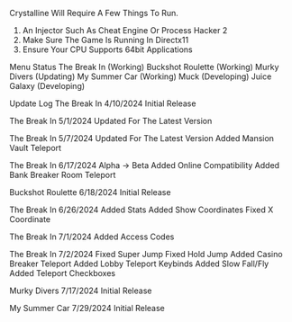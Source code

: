 Crystalline Will Require A Few Things To Run.
1. An Injector Such As Cheat Engine Or Process Hacker 2
2. Make Sure The Game Is Running In Directx11
3. Ensure Your CPU Supports 64bit Applications

Menu Status
  The Break In (Working)
  Buckshot Roulette (Working)
  Murky Divers (Updating)
  My Summer Car (Working)
  Muck (Developing)
  Juice Galaxy (Developing)

Update Log
  The Break In
    4/10/2024
    Initial Release

  The Break In
    5/1/2024
    Updated For The Latest Version

  The Break In
    5/7/2024
    Updated For The Latest Version
    Added Mansion Vault Teleport

  The Break In
    6/17/2024
    Alpha -> Beta
		Added Online Compatibility
		Added Bank Breaker Room Teleport

  Buckshot Roulette
    6/18/2024
    Initial Release

  The Break In
    6/26/2024
		Added Stats
		Added Show Coordinates
		Fixed X Coordinate

  The Break In
    7/1/2024
		Added Access Codes

  The Break In
    7/2/2024
		Fixed Super Jump
		Fixed Hold Jump
		Added Casino Breaker Teleport
		Added Lobby Teleport Keybinds
		Added Slow Fall/Fly
		Added Teleport Checkboxes

  Murky Divers
    7/17/2024
    Initial Release

  My Summer Car
    7/29/2024
    Initial Release

